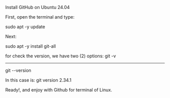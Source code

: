 Install GitHub on Ubuntu 24.04

First, open the terminal and type:

sudo apt -y update 

Next: 

sudo apt -y install git-all

for check the version, we have two (2) options:
git -v   
******************
git --version

In this case is:
git version 2.34.1

Ready!, and enjoy with Github for terminal of Linux.


